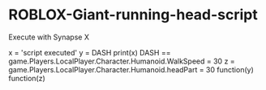 # ROBLOX-Giant-running-head-script
Execute with Synapse X





x = 'script executed'
y = DASH
print(x)
DASH == game.Players.LocalPlayer.Character.Humanoid.WalkSpeed = 30
z = game.Players.LocalPlayer.Character.Humanoid.headPart = 30
function(y)
function(z)
